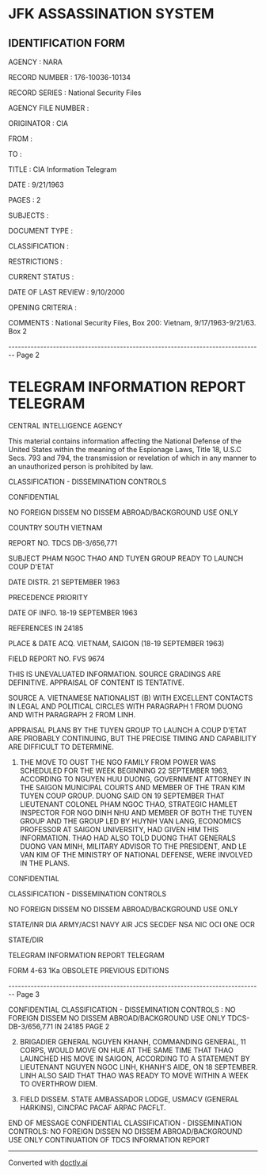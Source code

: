 # JFK ASSASSINATION SYSTEM
## IDENTIFICATION FORM

AGENCY : NARA

RECORD NUMBER : 176-10036-10134

RECORD SERIES : National Security Files

AGENCY FILE NUMBER :

ORIGINATOR : CIA

FROM :

TO :

TITLE : CIA Information Telegram

DATE : 9/21/1963

PAGES : 2

SUBJECTS :

DOCUMENT TYPE :

CLASSIFICATION :

RESTRICTIONS :

CURRENT STATUS :

DATE OF LAST REVIEW : 9/10/2000

OPENING CRITERIA :

COMMENTS : National Security Files, Box 200: Vietnam, 9/17/1963-9/21/63. Box 2


-------------------------------------------------------------------------------- Page 2

# TELEGRAM INFORMATION REPORT TELEGRAM

CENTRAL INTELLIGENCE AGENCY

This material contains information affecting the National Defense of the United States within the meaning of the Espionage Laws, Title 18, U.S.C Secs. 793 and 794, the transmission or revelation of which in any manner to an unauthorized person is prohibited by law.

CLASSIFICATION - DISSEMINATION CONTROLS

CONFIDENTIAL

NO FOREIGN DISSEM
NO DISSEM ABROAD/BACKGROUND USE ONLY

COUNTRY SOUTH VIETNAM

REPORT NO. TDCS DB-3/656,771

SUBJECT PHAM NGOC THAO AND TUYEN GROUP
READY TO LAUNCH COUP D'ETAT

DATE DISTR. 21 SEPTEMBER 1963

PRECEDENCE PRIORITY

DATE OF
INFO. 18-19 SEPTEMBER 1963

REFERENCES IN 24185

PLACE &
DATE ACQ. VIETNAM, SAIGON (18-19 SEPTEMBER 1963)

FIELD REPORT NO. FVS 9674

THIS IS UNEVALUATED INFORMATION. SOURCE GRADINGS ARE DEFINITIVE. APPRAISAL OF CONTENT IS TENTATIVE.

SOURCE A. VIETNAMESE NATIONALIST (B) WITH EXCELLENT CONTACTS IN LEGAL AND POLITICAL CIRCLES
WITH PARAGRAPH 1 FROM DUONG AND WITH PARAGRAPH 2 FROM LINH.

APPRAISAL PLANS BY THE TUYEN GROUP TO LAUNCH A COUP D'ETAT ARE PROBABLY CONTINUING, BUT THE PRECISE TIMING AND CAPABILITY ARE DIFFICULT TO DETERMINE.

1. THE MOVE TO OUST THE NGO FAMILY FROM POWER WAS SCHEDULED FOR THE WEEK BEGINNING 22 SEPTEMBER 1963, ACCORDING TO NGUYEN HUU DUONG, GOVERNMENT ATTORNEY IN THE SAIGON MUNICIPAL COURTS AND MEMBER OF THE TRAN KIM TUYEN COUP GROUP. DUONG SAID ON 19 SEPTEMBER THAT LIEUTENANT COLONEL PHAM NGOC THAO, STRATEGIC HAMLET INSPECTOR FOR NGO DINH NHU AND MEMBER OF BOTH THE TUYEN GROUP AND THE GROUP LED BY HUYNH VAN LANG, ECONOMICS PROFESSOR AT SAIGON UNIVERSITY, HAD GIVEN HIM THIS INFORMATION. THAO HAD ALSO TOLD DUONG THAT GENERALS DUONG VAN MINH, MILITARY ADVISOR TO THE PRESIDENT, AND LE VAN KIM OF THE MINISTRY OF NATIONAL DEFENSE, WERE INVOLVED IN THE PLANS.

CONFIDENTIAL

CLASSIFICATION - DISSEMINATION CONTROLS

NO FOREIGN DISSEM
NO DISSEM ABROAD/BACKGROUND USE ONLY

STATE/INR DIA ARMY/ACS1 NAVY AIR JCS SECDEF NSA NIC OCI ONE OCR

STATE/DIR

TELEGRAM INFORMATION REPORT TELEGRAM

FORM
4-63 1Ka OBSOLETE PREVIOUS EDITIONS


-------------------------------------------------------------------------------- Page 3

CONFIDENTIAL
CLASSIFICATION - DISSEMINATION CONTROLS :
NO FOREIGN DISSEM
NO DISSEM ABROAD/BACKGROUND USE ONLY
TDCS-DB-3/656,771
IN 24185
PAGE 2

2. BRIGADIER GENERAL NGUYEN KHANH, COMMANDING GENERAL, 11 CORPS, WOULD MOVE ON HUE AT THE SAME TIME THAT THAO LAUNCHED HIS MOVE IN SAIGON, ACCORDING TO A STATEMENT BY LIEUTENANT NGUYEN NGOC LINH, KHANH'S AIDE, ON 18 SEPTEMBER. LINH ALSO SAID THAT THAO WAS READY TO MOVE WITHIN A WEEK TO OVERTHROW DIEM.

3. FIELD DISSEM. STATE AMBASSADOR LODGE, USMACV (GENERAL HARKINS), CINCPAC PACAF ARPAC PACFLT.

END OF MESSAGE
CONFIDENTIAL
CLASSIFICATION - DISSEMINATION CONTROLS:
NO FOREIGN DISSEN
NO DISSEM ABROAD/BACKGROUND USE ONLY
CONTINUATION OF TDCS INFORMATION REPORT


---
Converted with [doctly.ai](https://doctly.ai)